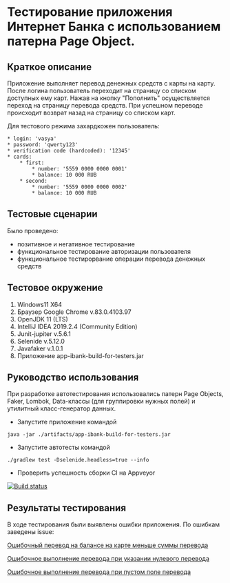 # Тестирование приложения Интернет Банка с использованием патерна Page Object.
## Краткое описание
Приложение выполняет перевод денежных средств с карты на карту. После логина пользователь переходит на страницу со списком доступных ему карт. Нажав на кнопку "Пополнить" осуществляется переход на страницу перевода средств. При успешном переводе происходит возврат назад на страницу со списком карт.


Для тестового режима захардкожен пользователь: 

```
* login: 'vasya'
* password: 'qwerty123'
* verification code (hardcoded): '12345'
* cards:
    * first:
        * number: '5559 0000 0000 0001'
        * balance: 10 000 RUB
    * second:
        * number: '5559 0000 0000 0002'
        * balance: 10 000 RUB

```

 ## Тестовые сценарии

 Было проведено:
* позитивное и негативное тестирование
* функциональное тестирование авторизации пользователя
* функциональное тестирорвание операции перевода денежных средств


## Тестовое окружение
1. Windows11 X64
2. Браузер Google Chrome v.83.0.4103.97
3. OpenJDK 11 (LTS)
4. IntelliJ IDEA 2019.2.4 (Community Edition)
5. Junit-jupiter v.5.6.1
6. Selenide v.5.12.0
7. Javafaker v.1.0.1
8. Приложение app-ibank-build-for-testers.jar 

## Руководство использования

При разработке автотестирования использовались патерн Page Objects, Faker, Lombok, Data-классы (для группировки нужных полей) и утилитный класс-генератор данных.
* Запустите приложение командой 

```
java -jar ./artifacts/app-ibank-build-for-testers.jar 
```
* Запустите автотесты командой

```
./gradlew test -Dselenide.headless=true --info
```

* Проверить успешность сборки CI на Appveyor

[![Build status](https://ci.appveyor.com/api/projects/status/yyr30v0ic6kgyn71/branch/master?svg=true)](https://ci.appveyor.com/project/leonnika/aqa-hw6-pageobjects/branch/master)

## Результаты тестирования
В ходе тестирования были выявлены ошибки приложения. По ошибкам заведены issue:

[Ошибочный перевод на балансе на карте меньше суммы перевода](https://github.com/leonnika/aqa-hw6-PageObjects/issues/1)

[Ошибочное выполнение перевода при указании нулевого перевода](https://github.com/leonnika/aqa-hw6-PageObjects/issues/3)

[Ошибочное выполнение перевода при пустом поле перевода](https://github.com/leonnika/aqa-hw6-PageObjects/issues/4)

